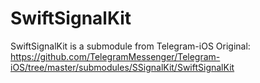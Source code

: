 # SwiftSignalKit
SwiftSignalKit is a submodule from Telegram-iOS
Original: https://github.com/TelegramMessenger/Telegram-iOS/tree/master/submodules/SSignalKit/SwiftSignalKit 
